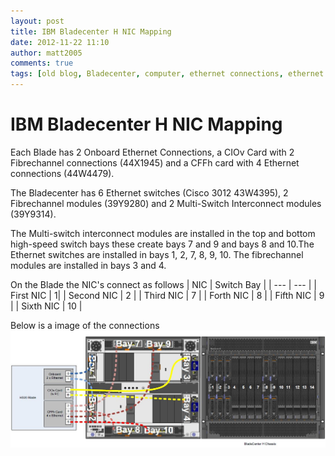 ```yaml
---
layout: post
title: IBM Bladecenter H NIC Mapping
date: 2012-11-22 11:10
author: matt2005
comments: true
tags: [old blog, Bladecenter, computer, ethernet connections, ethernet switches, H series, HS22, IBM, ibm bladecenter, IBM Bladecenter, software, technology, VMware]
---
```

# IBM Bladecenter H NIC Mapping

Each Blade has 2 Onboard Ethernet Connections, a CIOv Card with 2 Fibrechannel connections (44X1945) and a CFFh card with 4 Ethernet connections (44W4479).

The Bladecenter has 6 Ethernet switches (Cisco 3012 43W4395), 2 Fibrechannel modules (39Y9280) and 2 Multi-Switch Interconnect modules (39Y9314).

The Multi-switch interconnect modules are installed in the top and bottom high-speed switch bays these create bays 7 and 9 and bays 8 and 10.The Ethernet switches are installed in bays 1, 2, 7, 8, 9, 10. The fibrechannel modules are installed in bays 3 and 4.

On the Blade the NIC's connect as follows
| NIC | Switch Bay |
| --- | --- |
| First NIC | 1|
| Second NIC | 2 |
| Third NIC | 7 |
| Forth NIC | 8 |
| Fifth NIC | 9 |
| Sixth NIC | 10 |

Below is a image of the connections
![NIC Mapping][1]

[1]: /img/2012/11/ibm_bladecenter_nicmapping1.jpg "Screenshot 1"